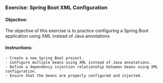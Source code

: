 ### Exercise: Spring Boot XML Configuration 

#### Objective: 
The objective of this exercise is to practice configuring a Spring Boot application using XML instead of Java annotations.

#### Instructions:

    - Create a new Spring Boot project.
    - Configure multiple beans using XML instead of Java annotations.
    - Define a dependency injection relationship between beans using XML configuration.
    - Ensure that the beans are properly configured and injected.
